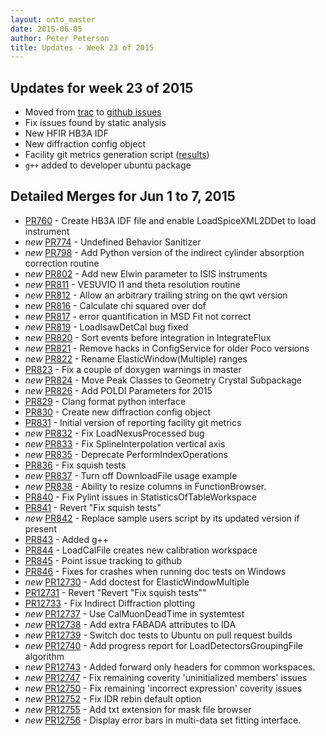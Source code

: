 ```yaml
---
layout: onto_master
date: 2015-06-05
author: Peter Peterson
title: Updates - Week 23 of 2015
---
```

Updates for week 23 of 2015
---------------------------
* Moved from [trac](http://trac.mantidproject.org/mantid/) to [github issues](https://github.com/mantidproject/mantid/issues)
* Fix issues found by static analysis
* New HFIR HB3A IDF
* New diffraction config object
* Facility git metrics generation script \([results](https://github.com/mantidproject/documents/tree/master/Project-Management/reports)\)
* `g++` added to developer ubuntu package

Detailed Merges for Jun 1 to 7, 2015
------------------------------------
* [PR760](https://github.com/mantidproject/mantid/pull/760) -  Create HB3A IDF file and enable LoadSpiceXML2DDet to load instrument
* *new* [PR774](https://github.com/mantidproject/mantid/pull/774) -  Undefined Behavior Sanitizer
* *new* [PR798](https://github.com/mantidproject/mantid/pull/798) -  Add Python version of the indirect cylinder absorption correction routine
* *new* [PR802](https://github.com/mantidproject/mantid/pull/802) -  Add new Elwin parameter to ISIS instruments
* *new* [PR811](https://github.com/mantidproject/mantid/pull/811) - VESUVIO l1 and theta resolution routine
* *new* [PR812](https://github.com/mantidproject/mantid/pull/812) - Allow an arbitrary trailing string on the qwt version
* *new* [PR816](https://github.com/mantidproject/mantid/pull/816) - Calculate chi squared over dof
* *new* [PR817](https://github.com/mantidproject/mantid/pull/817) - error quantification in MSD Fit not correct
* *new* [PR819](https://github.com/mantidproject/mantid/pull/819) - LoadIsawDetCal bug fixed
* *new* [PR820](https://github.com/mantidproject/mantid/pull/820) - Sort events before integration in IntegrateFlux
* *new* [PR821](https://github.com/mantidproject/mantid/pull/821) - Remove hacks in ConfigService for older Poco versions
* *new* [PR822](https://github.com/mantidproject/mantid/pull/822) - Rename ElasticWindow(Multiple) ranges
* [PR823](https://github.com/mantidproject/mantid/pull/823) - Fix a couple of doxygen warnings in master
* *new* [PR824](https://github.com/mantidproject/mantid/pull/824) - Move Peak Classes to Geometry Crystal Subpackage 
* *new* [PR826](https://github.com/mantidproject/mantid/pull/826) - Add POLDI Parameters for 2015
* [PR829](https://github.com/mantidproject/mantid/pull/829) - Clang format python interface
* [PR830](https://github.com/mantidproject/mantid/pull/830) - Create new diffraction config object
* [PR831](https://github.com/mantidproject/mantid/pull/831) - Initial version of reporting facility git metrics
* *new* [PR832](https://github.com/mantidproject/mantid/pull/832) - Fix LoadNexusProcessed bug
* *new* [PR833](https://github.com/mantidproject/mantid/pull/833) - Fix SplineInterpolation vertical axis
* *new* [PR835](https://github.com/mantidproject/mantid/pull/835) - Deprecate PerformIndexOperations
* [PR836](https://github.com/mantidproject/mantid/pull/836) - Fix squish tests
* *new* [PR837](https://github.com/mantidproject/mantid/pull/837) - Turn off DownloadFile usage example
* *new* [PR838](https://github.com/mantidproject/mantid/pull/838) - Ability to resize columns in FunctionBrowser.
* [PR840](https://github.com/mantidproject/mantid/pull/840) - Fix Pylint issues in StatisticsOfTableWorkspace
* [PR841](https://github.com/mantidproject/mantid/pull/841) - Revert "Fix squish tests"
* *new* [PR842](https://github.com/mantidproject/mantid/pull/842) - Replace sample users script by its updated version if present
* [PR843](https://github.com/mantidproject/mantid/pull/843) - Added g++
* [PR844](https://github.com/mantidproject/mantid/pull/844) - LoadCalFile creates new calibration workspace
* [PR845](https://github.com/mantidproject/mantid/pull/845) - Point issue tracking to github
* [PR846](https://github.com/mantidproject/mantid/pull/846) - Fixes for crashes when running doc tests on Windows
* *new* [PR12730](https://github.com/mantidproject/mantid/pull/12730) - Add doctest for ElasticWindowMultiple
* [PR12731](https://github.com/mantidproject/mantid/pull/12731) - Revert "Revert "Fix squish tests""
* [PR12733](https://github.com/mantidproject/mantid/pull/12733) - Fix Indirect Diffraction plotting
* *new* [PR12737](https://github.com/mantidproject/mantid/pull/12737) - Use CalMuonDeadTime in systemtest
* *new* [PR12738](https://github.com/mantidproject/mantid/pull/12738) - Add extra FABADA attributes to IDA
* *new* [PR12739](https://github.com/mantidproject/mantid/pull/12739) - Switch doc tests to Ubuntu on pull request builds
* *new* [PR12740](https://github.com/mantidproject/mantid/pull/12740) - Add progress report for LoadDetectorsGroupingFile algorithm
* *new* [PR12743](https://github.com/mantidproject/mantid/pull/12743) - Added forward only headers for common workspaces.
* *new* [PR12747](https://github.com/mantidproject/mantid/pull/12747) - Fix remaining coverity 'uninitialized members' issues
* *new* [PR12750](https://github.com/mantidproject/mantid/pull/12750) - Fix remaining 'incorrect expression' coverity issues 
* *new* [PR12752](https://github.com/mantidproject/mantid/pull/12752) - Fix IDR rebin default option
* *new* [PR12755](https://github.com/mantidproject/mantid/pull/12755) - Add txt extension for mask file browser
* *new* [PR12756](https://github.com/mantidproject/mantid/pull/12756) - Display error bars in multi-data set fitting interface.
